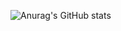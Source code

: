 ![Anurag's GitHub stats](https://github-readme-stats.vercel.app/api?username=GoldSwan&show_icons=true&theme=transparent)
